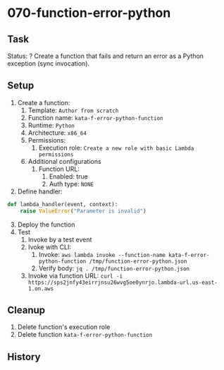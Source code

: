 # 070-function-error-python

## Task
Status: ?
Create a function that fails and return an error as a Python exception (sync invocation).

## Setup
1. Create a function:
	1. Template: `Author from scratch`
	2. Function name: `kata-f-error-python-function`
	3. Runtime: `Python`
	4. Architecture: `x86_64`
	5. Permissions:
		1. Execution role: `Create a new role with basic Lambda permissions`
	6. Additional configurations
		1. Function URL: 
			1. Enabled: true
			2. Auth type: `NONE`
2. Define handler:
```python
def lambda_handler(event, context):
    raise ValueError("Parameter is invalid") 
```
3. Deploy the function
4. Test
	1. Invoke by a test event
	2. Ivoke with CLI: 
		1. Invoke: `aws lambda invoke --function-name kata-f-error-python-function /tmp/function-error-python.json`
		2. Verify body: `jq . /tmp/function-error-python.json`
	3. Invoke via function URL: `curl -i https://sps2jnfy43eirrjnsu26wvg5oe0ynrjo.lambda-url.us-east-1.on.aws`

## Cleanup
1. Delete function's execution role
2. Delete function `kata-f-error-python-function`

## History
